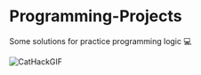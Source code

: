 # Programming-Projects
Some solutions for practice programming logic 💻

![CatHackGIF](https://github.com/Krypter93/Programming-Projects/assets/91453436/d567d35f-0cfa-445c-acc3-bc58a32f4e6c)


